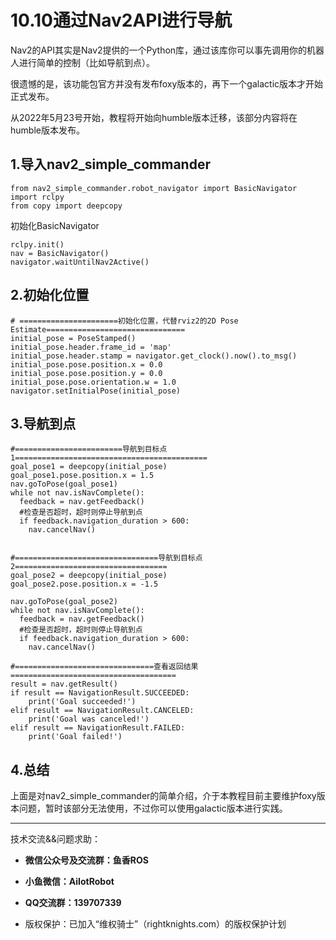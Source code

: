 # 10.10通过Nav2API进行导航

Nav2的API其实是Nav2提供的一个Python库，通过该库你可以事先调用你的机器人进行简单的控制（比如导航到点）。

很遗憾的是，该功能包官方并没有发布foxy版本的，再下一个galactic版本才开始正式发布。

从2022年5月23号开始，教程将开始向humble版本迁移，该部分内容将在humble版本发布。

## 1.导入nav2_simple_commander

```
from nav2_simple_commander.robot_navigator import BasicNavigator
import rclpy
from copy import deepcopy
```

初始化BasicNavigator

```
rclpy.init()
nav = BasicNavigator()
navigator.waitUntilNav2Active()
```

## 2.初始化位置

```
# ======================初始化位置，代替rviz2的2D Pose Estimate===============================
initial_pose = PoseStamped()
initial_pose.header.frame_id = 'map'
initial_pose.header.stamp = navigator.get_clock().now().to_msg()
initial_pose.pose.position.x = 0.0
initial_pose.pose.position.y = 0.0
initial_pose.pose.orientation.w = 1.0
navigator.setInitialPose(initial_pose)
```

## 3.导航到点

```
#========================导航到目标点1===========================================
goal_pose1 = deepcopy(initial_pose)
goal_pose1.pose.position.x = 1.5
nav.goToPose(goal_pose1)
while not nav.isNavComplete():
  feedback = nav.getFeedback()
  #检查是否超时，超时则停止导航到点   
  if feedback.navigation_duration > 600:
    nav.cancelNav()


#================================导航到目标点2==================================
goal_pose2 = deepcopy(initial_pose)
goal_pose2.pose.position.x = -1.5

nav.goToPose(goal_pose2)
while not nav.isNavComplete():
  feedback = nav.getFeedback()
  #检查是否超时，超时则停止导航到点   
  if feedback.navigation_duration > 600:
    nav.cancelNav()

#===============================查看返回结果=====================================
result = nav.getResult()
if result == NavigationResult.SUCCEEDED:
    print('Goal succeeded!')
elif result == NavigationResult.CANCELED:
    print('Goal was canceled!')
elif result == NavigationResult.FAILED:
    print('Goal failed!')
```



## 4.总结

上面是对nav2_simple_commander的简单介绍，介于本教程目前主要维护foxy版本问题，暂时该部分无法使用，不过你可以使用galactic版本进行实践。
















--------------

技术交流&&问题求助：

- **微信公众号及交流群：鱼香ROS**
- **小鱼微信：AiIotRobot**
- **QQ交流群：139707339**

- 版权保护：已加入“维权骑士”（rightknights.com）的版权保护计划
